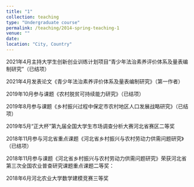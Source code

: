 ```yaml
---
title: "1"
collection: teaching
type: "Undergraduate course"
permalink: /teaching/2014-spring-teaching-1
venue: ""
date: 
location: "City, Country"
---
```




2021年4月主持大学生创新创业训练计划项目“青少年法治素养评价体系及量表编制研究”（已结项）

2021年4月发表论文《青少年法治素养评价体系及量表编制研究》（第一作者）

2019年10月参与课题《农村脱贫可持续能力研究》（已结项）

2019年8月参与课题《乡村振兴过程中保定市农村地区人口发展战略研究》（已结项）

2019年5月“正大杯”第九届全国大学生市场调查分析大赛河北省赛区二等奖

2018年11月参与河北省重点课题《河北省乡村振兴与农村劳动力供需问题研究》（已结项）

2018年11月参与课题《河北省乡村振兴与农村劳动力供需问题研究》荣获河北省第三次全国农业普查研究课题重点课题二等奖：

2018年6月河北农业大学数学建模竞赛三等奖
